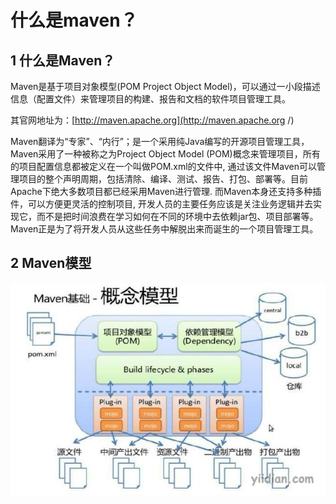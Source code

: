 # 什么是maven？

## **1 什么是Maven？**

Maven是基于项目对象模型(POM Project Object Model)，可以通过一小段描述信息（配置文件）来管理项目的构建、报告和文档的软件项目管理工具。

其官网地址为：[http://maven.apache.org](http://maven.apache.org /)

Maven翻译为“专家”、“内行”；是一个采用纯Java编写的开源项目管理工具，Maven采用了一种被称之为Project Object Model (POM)概念来管理项目，所有的项目配置信息都被定义在一个叫做POM.xml的文件中, 通过该文件Maven可以管理项目的整个声明周期，包括清除、编译、测试、报告、打包、部署等。目前Apache下绝大多数项目都已经采用Maven进行管理. 而Maven本身还支持多种插件，可以方便更灵活的控制项目, 开发人员的主要任务应该是关注业务逻辑并去实现它，而不是把时间浪费在学习如何在不同的环境中去依赖jar包、项目部署等。Maven正是为了将开发人员从这些任务中解脱出来而诞生的一个项目管理工具。

## **2 Maven模型**

![img](1.什么是maven？.assets/20171117085344273.jpg)